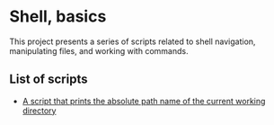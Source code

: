 # Shell, basics

This project presents a series of scripts related to shell navigation, manipulating files,
and working with commands.

## List of scripts

- [A script that prints the absolute path name of the current working directory](www.google.com)